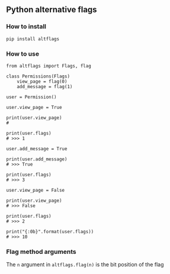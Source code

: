 ## Python alternative flags

### How to install
`pip install altflags`

### How to use
```
from altflags import Flags, flag

class Permissions(Flags)
    view_page = flag(0)
    add_message = flag(1)

user = Permission()

user.view_page = True

print(user.view_page)
# 

print(user.flags)
# >>> 1

user.add_message = True

print(user.add_message)
# >>> True

print(user.flags)
# >>> 3

user.view_page = False

print(user.view_page)
# >>> False

print(user.flags)
# >>> 2

print("{:0b}".format(user.flags))
# >>> 10
```

### Flag method arguments
The `n` argument in `altflags.flag(n)` is the bit position of the flag